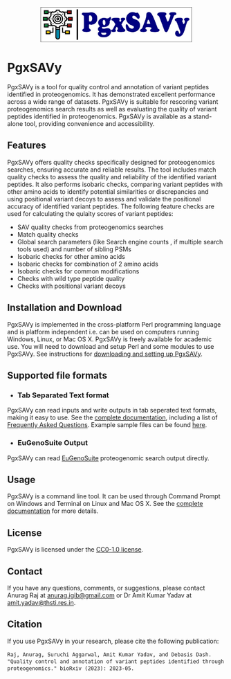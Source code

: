 <div align="center">
<img src="images/logo.jpg" width="350px"/>
</div>

# PgxSAVy
PgxSAVy is a tool for quality control and annotation of variant peptides identified in proteogenomics. It has demonstrated excellent performance across a wide range of datasets. PgxSAVy is suitable for rescoring variant proteogenomics search results as well as evaluating the quality of variant peptides identified in proteogenomics. PgxSAVy is available as a stand-alone tool, providing convenience and accessibility.  

## Features
PgxSAVy offers quality checks specifically designed for proteogenomics searches, ensuring accurate and reliable results. The tool includes match quality checks to assess the quality and reliability of the identified variant peptides. It also performs isobaric checks, comparing variant peptides with other amino acids to identify potential similarities or discrepancies and using positional variant decoys to assess and validate the positional accuracy of identified variant peptides. The following feature checks are used for calculating the qulaity scores of variant peptides:
-  SAV quality checks from proteogenomics searches
-  Match quality checks
-  Global search parameters (like Search engine counts , if multiple search tools used) and number of sibling PSMs
-  Isobaric checks for other amino acids
-  Isobaric checks for combination of 2 amino acids
-  Isobaric checks for common modifications
-  Checks with wild type peptide quality
-  Checks with positional variant decoys   

## Installation and Download
PgxSAVy is implemented in the cross-platform Perl programming language and is platform independent i.e. can be used on computers running Windows, Linux, or Mac OS X. PgxSAVy is freely available for academic use. You will need to download and setup Perl and some modules to use PgxSAVy. See instructions for [downloading and setting up PgxSAVy](https://github.com/anuragraj/PgxSAVy/wiki/Installation).

## Supported file formats
- ### Tab Separated Text format
PgxSAVy can read inputs and write outputs in tab seperated text formats, making it easy to use. See the [complete documentation](https://github.com/anuragraj/PgxSAVy/wiki), including a list of [Frequently Asked Questions](https://github.com/anuragraj/PgxSAVy/wiki/Frequently-Asked-Questions). Example sample files can be found [here](https://github.com/anuragraj/PgxSAVy/wiki/Examples).

- ### EuGenoSuite Output
PgxSAVy can read [EuGenoSuite](https://github.com/anuragraj/EuGenoSuite) proteogenomic search output directly. 

## Usage
PgxSAVy is a command line tool. It can be used through Command Prompt on Windows and Terminal on Linux and Mac OS X. See the [complete documentation](https://github.com/anuragraj/PgxSAVy/wiki/Overview) for more details.


## License
PgxSAVy is licensed under the [CC0-1.0 license](https://github.com/anuragraj/PgxSAVy/blob/main/LICENSE).


## Contact
If you have any questions, comments, or suggestions, please contact Anurag Raj at anurag.igib@gmail.com or Dr Amit Kumar Yadav at amit.yadav@thsti.res.in.

## Citation
If you use PgxSAVy in your research, please cite the following publication:
```
Raj, Anurag, Suruchi Aggarwal, Amit Kumar Yadav, and Debasis Dash. "Quality control and annotation of variant peptides identified through proteogenomics." bioRxiv (2023): 2023-05.
```
